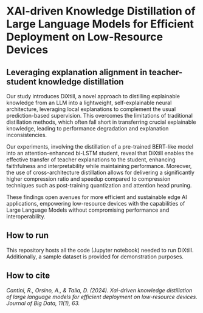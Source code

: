 # XAI-driven Knowledge Distillation of Large Language Models for Efficient Deployment on Low-Resource Devices

## Leveraging explanation alignment in teacher-student knowledge distillation
Our study introduces DiXtill, a novel approach to distilling explainable knowledge from an LLM into a lightweight, self-explainable neural architecture, leveraging local explanations to complement the usual prediction-based supervision. This overcomes the limitations of traditional distillation methods, which often fall short in transferring crucial explainable knowledge, leading to performance degradation and explanation inconsistencies.

Our experiments, involving the distillation of a pre-trained BERT-like model into an attention-enhanced bi-LSTM student, reveal that DiXtill enables the effective transfer of teacher explanations to the student, enhancing faithfulness and interpretability while maintaining performance. Moreover, the use of cross-architecture distillation allows for delivering a significantly higher compression ratio and speedup compared to compression techniques such as post-training quantization and attention head pruning.

These findings open avenues for more efficient and sustainable edge AI applications, empowering low-resource devices with the capabilities of Large Language Models without compromising performance and interoperability.

## How to run
This repository hosts all the code (Jupyter notebook) needed to run DiXtill. Additionally, a sample dataset is provided for demonstration purposes.

## How to cite
*Cantini, R., Orsino, A., & Talia, D. (2024). Xai-driven knowledge distillation of large language models for efficient deployment on low-resource devices. Journal of Big Data, 11(1), 63.*

